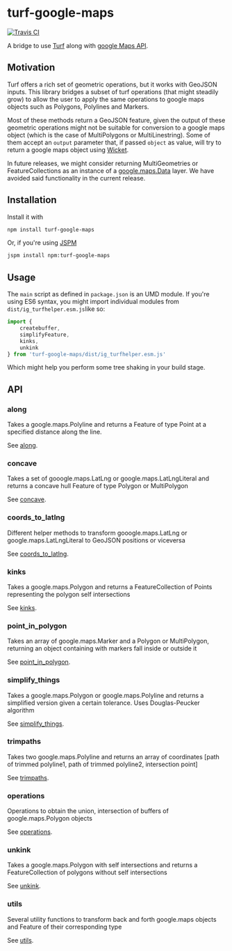 # turf-google-maps

[![Travis CI](https://travis-ci.org/InstaGIS/turfhelper-lib-js.svg?branch=master)](https://travis-ci.org/InstaGIS/turfhelper-lib-js)

A bridge to use [Turf](http://turfjs.org) along with [google Maps API](https://developers.google.com/maps/documentation/javascript/reference/).

## Motivation

Turf offers a rich set of geometric operations, but it works with GeoJSON inputs. This library bridges a subset of turf operations (that might steadily grow)
to allow the user to apply the same operations to google maps objects such as Polygons, Polylines and Markers.

Most of these methods return a GeoJSON feature, given the output of these geometric operations might not be suitable for conversion to a google maps object (which is the case of MultiPolygons or MultiLinestring). Some of them accept an `output` parameter that, if passed `object` as value, will try to return 
a google maps object using [Wicket](https://www.npmjs.com/package/wicket). 

In future releases, we might consider returning MultiGeometries or FeatureCollections as an instance of a [google.maps.Data](https://developers.google.com/maps/documentation/javascript/reference/#data) layer. We have avoided said functionality in the current release.



## Installation

Install it with

```sh
npm install turf-google-maps
```

Or, if you're using [JSPM](https://www.npmjs.com/package/jspm)

```sh
jspm install npm:turf-google-maps
```

## Usage

The `main` script as defined in `package.json` is an UMD module. If you're using ES6 syntax, you might import individual 
modules from `dist/ig_turfhelper.esm.js`like so:

```js
import {
	createbuffer,
	simplifyFeature,
	kinks,
	unkink
} from 'turf-google-maps/dist/ig_turfhelper.esm.js'
``` 

Which might help you perform some tree shaking in your build stage.

## API


### along

Takes a google.maps.Polyline and returns a Feature of type Point at a specified distance along the line.

See [along](docs/along.md).

### concave

Takes a set of gooogle.maps.LatLng or google.maps.LatLngLiteral and returns a concave hull Feature of type Polygon or MultiPolygon

See [concave](docs/concave.md).

### coords_to_latlng

Different helper methods to transform gooogle.maps.LatLng or google.maps.LatLngLiteral to GeoJSON positions or viceversa

See [coords_to_latlng](docs/coords_to_latlng.md).

### kinks

Takes a google.maps.Polygon and returns a FeatureCollection of Points representing the polygon self intersections

See [kinks](docs/kinks.md).

### point_in_polygon

Takes an array of google.maps.Marker and a Polygon or MultiPolygon, returning an object containing with markers fall inside or outside it

See [point_in_polygon](docs/point_in_polygon.md).

### simplify_things

Takes a google.maps.Polygon or google.maps.Polyline and returns a simplified version given a certain tolerance. Uses Douglas-Peucker algorithm

See [simplify_things](docs/simplify_things.md).

### trimpaths

Takes two google.maps.Polyline and returns an array of coordinates [path of trimmed polyline1, path of trimmed polyline2, intersection point]

See [trimpaths](docs/trimpaths.md).

### operations

Operations to obtain the union, intersection of buffers of google.maps.Polygon objects

See [operations](docs/operations.md).

### unkink

Takes a google.maps.Polygon with self intersections and returns a FeatureCollection of polygons without self intersections

See [unkink](docs/unkink.md).

### utils

Several utility functions to transform back and forth google.maps objects and Feature of their corresponding type

See [utils](docs/utils.md).
